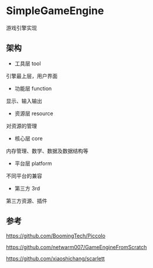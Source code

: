 
# SimpleGameEngine

游戏引擎实现

## 架构

- 工具层 tool 

引擎最上层，用户界面

- 功能层 function 

显示、输入输出

- 资源层 resource 

对资源的管理

- 核心层 core 

内存管理、数学、数据及数据结构等

- 平台层 platform 

不同平台的兼容

- 第三方 3rd 

第三方资源、插件


## 参考

https://github.com/BoomingTech/Piccolo

https://github.com/netwarm007/GameEngineFromScratch

https://github.com/xiaoshichang/scarlett
